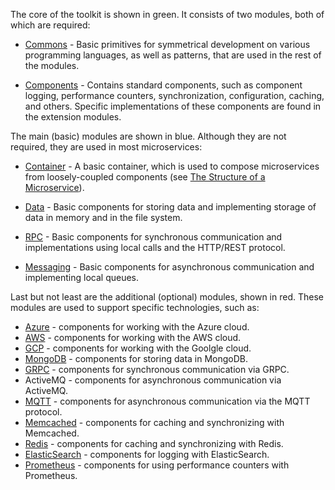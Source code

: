 The core of the toolkit is shown in green. It consists of two modules, both of which are required:

- [Commons](../../../toolkit_api/node/commons/) - Basic primitives for symmetrical development on various programming languages, as well as patterns, that are used in the rest of the modules.

- [Components](../../../toolkit_api/node/components) - Contains standard components, such as component logging, performance counters, synchronization, configuration, caching, and others. Specific implementations of these components are found in the extension modules.

The main (basic) modules are shown in blue. Although they are not required, they are used in most microservices:

- [Container](../../../toolkit_api/node/container) - A basic container, which is used to compose microservices from loosely-coupled components (see [The Structure of a Microservice](../microservice_structure)).

- [Data](../../../toolkit_api/node/data) - Basic components for storing data and implementing storage of data in memory and in the file system.

- [RPC](../../../toolkit_api/node/rpc) - Basic components for synchronous communication and implementations using local calls and the HTTP/REST protocol.

- [Messaging](../../../toolkit_api/node/messaging) - Basic components for asynchronous communication and implementing local queues.

Last but not least are the additional (optional) modules, shown in red. These modules are used to support specific technologies, such as:

- [Azure](../../../toolkit_api/node/azure) - components for working with the Azure cloud.
- [AWS](../../../toolkit_api/node/aws) - components for working with the AWS cloud.
- [GCP](../../../toolkit_api/node/azure) - components for working with the Goolgle cloud.
- [MongoDB](../../../toolkit_api/node/mongodb) - components for storing data in MongoDB.
- [GRPC](../../../toolkit_api/node/grpc) - components for synchronous communication via GRPC.
- ActiveMQ - components for asynchronous communication via ActiveMQ.
- [MQTT](../../../toolkit_api/node/mqtt) - components for asynchronous communication via the MQTT protocol.
- [Memcached](../../../toolkit_api/node/memcached) - components for caching and synchronizing with Memcached.
- [Redis](../../../toolkit_api/node/redis) - components for caching and synchronizing with Redis.
- [ElasticSearch](../../../toolkit_api/node/elasticsearch) - components for logging with ElasticSearch.
- [Prometheus](../../../toolkit_api/node/prometheus) - components for using performance counters with Prometheus.
